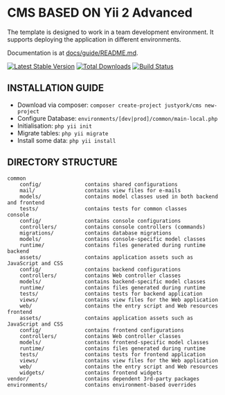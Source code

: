 CMS BASED ON Yii 2 Advanced
===============================
  
The template is designed to work in a team development environment. It supports
deploying the application in different environments.

Documentation is at [docs/guide/README.md](docs/guide/README.md).

[![Latest Stable Version](https://poser.pugx.org/justyork/cms/v/stable.png)](https://packagist.org/packages/justyork/cms)
[![Total Downloads](https://poser.pugx.org/justyork/cms/downloads.png)](https://packagist.org/packages/justyork/cms)
[![Build Status](https://travis-ci.org/justyork/cms.svg?branch=master)](https://travis-ci.org/justyork/cms)



INSTALLATION GUIDE
-------------------
* Download via composer: `composer create-project justyork/cms new-project`
* Configure Database: `environments/[dev|prod]/common/main-local.php`
* Initialisation: `php yii init`  
* Migrate tables: `php yii migrate` 
* Install some data: `php yii install` 


DIRECTORY STRUCTURE
-------------------

```
common
    config/              contains shared configurations
    mail/                contains view files for e-mails
    models/              contains model classes used in both backend and frontend
    tests/               contains tests for common classes    
console
    config/              contains console configurations
    controllers/         contains console controllers (commands)
    migrations/          contains database migrations
    models/              contains console-specific model classes
    runtime/             contains files generated during runtime
backend
    assets/              contains application assets such as JavaScript and CSS
    config/              contains backend configurations
    controllers/         contains Web controller classes
    models/              contains backend-specific model classes
    runtime/             contains files generated during runtime
    tests/               contains tests for backend application    
    views/               contains view files for the Web application
    web/                 contains the entry script and Web resources
frontend
    assets/              contains application assets such as JavaScript and CSS
    config/              contains frontend configurations
    controllers/         contains Web controller classes
    models/              contains frontend-specific model classes
    runtime/             contains files generated during runtime
    tests/               contains tests for frontend application
    views/               contains view files for the Web application
    web/                 contains the entry script and Web resources
    widgets/             contains frontend widgets
vendor/                  contains dependent 3rd-party packages
environments/            contains environment-based overrides
```
